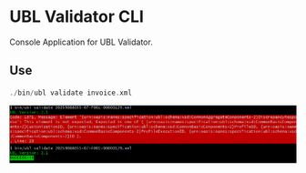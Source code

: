 # UBL Validator CLI

Console Application for UBL Validator.

## Use

```php
./bin/ubl validate invoice.xml
```

![Output result](doc/output.png)